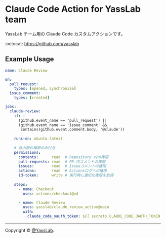 # Claude Code Action for YassLab team

YassLab チーム用の Claude Code カスタムアクションです。

:octocat: https://github.com/yasslab

## Example Usage

```yaml
name: Claude Review

on:
  pull_request:
    types: [opened, synchronize]
  issue_comment:
    types: [created]

jobs:
  claude-review:
    if: |
      (github.event_name == 'pull_request') ||
      (github.event_name == 'issue_comment' && 
       contains(github.event.comment.body, '@claude'))
    
    runs-on: ubuntu-latest
    
    # 最小限の権限のみ付与
    permissions:
      contents:      read  # Repository 内の権限
      pull-requests: read  # PR 内コメントの権限
      issues:        read  # Issueコメントの権限
      actions:       read  # Actionsログへの権限
      id-token:      write # 実行時に適切な権限を取得
    
    steps:
      - name: Checkout
        uses: actions/checkout@v4

      - name: Claude Review
        uses: yasslab/claude_review_action@main
        with:
          claude_code_oauth_token: ${{ secrets.CLAUDE_CODE_OAUTH_TOKEN }}
```

-----

Copyright &copy; [@YassLab](http://github.com/yasslab).
